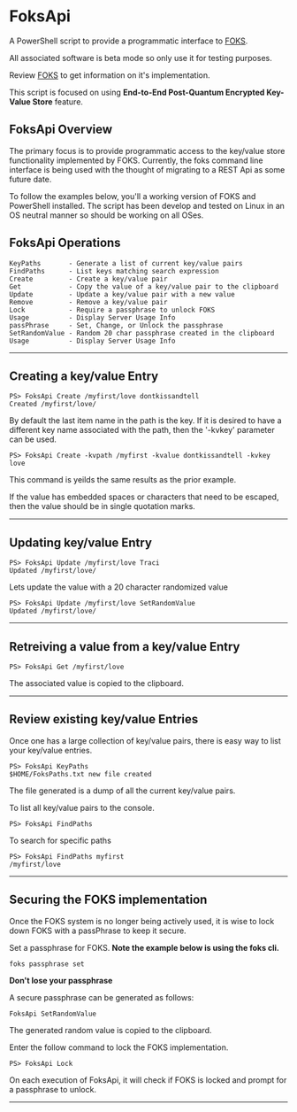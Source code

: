# FoksApi

A PowerShell script to provide a programmatic interface to [FOKS](https://foks.pub/).

All associated software is beta mode so only use it for testing purposes.

Review [FOKS](https://foks.pub/) to get information on it's implementation.

This script is focused on using **End-to-End Post-Quantum Encrypted Key-Value Store** feature.

## FoksApi Overview

The primary focus is to provide programmatic access to the key/value store functionality
implemented by FOKS. Currently, the foks command line interface is being used with the
thought of migrating to a REST Api as some future date.

To follow the examples below, you'll a working version of FOKS and PowerShell installed.
The script has been develop and tested on Linux in an OS neutral manner so should be working
on all OSes.

## FoksApi Operations

    KeyPaths       - Generate a list of current key/value pairs
    FindPaths      - List keys matching search expression
    Create         - Create a key/value pair
    Get            - Copy the value of a key/value pair to the clipboard
    Update         - Update a key/value pair with a new value
    Remove         - Remove a key/value pair
    Lock           - Require a passphrase to unlock FOKS
    Usage          - Display Server Usage Info
    passPhrase     - Set, Change, or Unlock the passphrase 
    SetRandomValue - Random 20 char passphrase created in the clipboard
    Usage          - Display Server Usage Info

***

## Creating a key/value Entry

  ```
  PS> FoksApi Create /myfirst/love dontkissandtell
  Created /myfirst/love/
  ```

  By default the last item name in the path is the key. If it is desired to have a different key name associated with the path, then the '-kvkey' parameter can be used.

  ```
  PS> FoksApi Create -kvpath /myfirst -kvalue dontkissandtell -kvkey love
  ```

  This command is yeilds the same results as the prior example.

  If the value has embedded spaces or characters that need to be escaped, then the value should be in single quotation marks.
  ***
## Updating key/value Entry

  ```
  PS> FoksApi Update /myfirst/love Traci   
  Updated /myfirst/love/
  ```

  Lets update the value with a 20 character randomized value

  ```
  PS> FoksApi Update /myfirst/love SetRandomValue
  Updated /myfirst/love/
  ```
***

## Retreiving a value from a key/value Entry

  ```
  PS> FoksApi Get /myfirst/love
  ```

  The associated value is copied to the clipboard.
***

## Review existing key/value Entries

  Once one has a large collection of key/value pairs, there is easy way to list your key/value entries.

  ```
  PS> FoksApi KeyPaths
  $HOME/FoksPaths.txt new file created
  ```

  The file generated is a dump of all the current key/value pairs.

  To list all key/value pairs to the console.

  ```
  PS> FoksApi FindPaths
  ```

  To search for specific paths

  ```
  PS> FoksApi FindPaths myfirst
  /myfirst/love
  ```
***

## Securing the FOKS implementation

  Once the FOKS system is no longer being actively used, it is wise to lock down FOKS with a passPhrase to keep it secure.

  Set a passphrase for FOKS. **Note the example below is using the foks cli.**

  ```
  foks passphrase set
  ```

  **Don't lose your passphrase**

  A secure passphrase can be generated as follows:

  ```
  FoksApi SetRandomValue
  ```

  The generated random value is copied to the clipboard.

  Enter the follow command to lock the FOKS implementation.

  ```
  PS> FoksApi Lock
  ```

  On each execution of FoksApi, it will check if FOKS is locked and prompt for a passphrase to unlock.

***

